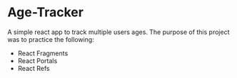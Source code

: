 ﻿# Age-Tracker
 
A simple react app to track multiple users ages.
The purpose of this project was to practice the following:

* React Fragments
* React Portals
* React Refs
